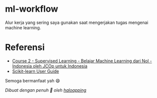 # ml-workflow

Alur kerja yang sering saya gunakan saat mengerjakan tugas mengenai machine learning.

# Referensi
- [Course 2 - Supervised Learning - Belajar Machine Learning dari Nol - Indonesia oleh JCOp untuk Indonesia](https://www.youtube.com/playlist?list=PLGn1wRmlR3MvipYvFEnnmaTwd59XjSyrG)
- [Scikit-learn User Guide](https://scikit-learn.org/stable/user_guide.html)

Semoga bermanfaat yah 😄

*Dibuat dengan penuh 💚 oleh [haloapping](haloapping.github.io/)*
